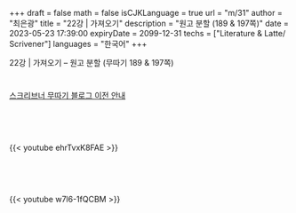 +++
draft = false
math = false
isCJKLanguage = true
url = "m/31"
author = "최은광"
title = "22강 | 가져오기"
description = "원고 분할 (189 & 197쪽)"
date = 2023-05-23 17:39:00
expiryDate = 2099-12-31
techs = ["Literature & Latte/ Scrivener"]
languages = "한국어"
+++

22강 | 가져오기 – 원고 분할 (무따기 189 & 197쪽)

<!--more--> 

#

[스크리브너 무따기 블로그 이전 안내](../../docs/scrivener/newsroom/scrivener-notice-01/)

<br>

<script async src="https://pagead2.googlesyndication.com/pagead/js/adsbygoogle.js?client=ca-pub-2618164900782657"
     crossorigin="anonymous"></script>
<ins class="adsbygoogle"
     style="display:block"
     data-ad-format="autorelaxed"
     data-ad-client="ca-pub-2618164900782657"
     data-ad-slot="3789799679"></ins>
<script>
     (adsbygoogle = window.adsbygoogle || []).push({});
</script>

<br>

{{< youtube ehrTvxK8FAE >}}

<br>

<script async src="https://pagead2.googlesyndication.com/pagead/js/adsbygoogle.js?client=ca-pub-2618164900782657"
     crossorigin="anonymous"></script>
<ins class="adsbygoogle"
     style="display:block; text-align:center;"
     data-ad-layout="in-article"
     data-ad-format="fluid"
     data-ad-client="ca-pub-2618164900782657"
     data-ad-slot="9803941047"></ins>
<script>
     (adsbygoogle = window.adsbygoogle || []).push({});
</script>

<br>

{{< youtube w7l6-1fQCBM >}}

#